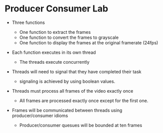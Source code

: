 # Producer Consumer Lab


* Three functions
  * One function to extract the frames
  * One function to convert the frames to grayscale
  * One function to display the frames at the original framerate (24fps)
* Each function executes in its own thread
  * The threads execute concurrently

* Threads will need to signal that they have completed their task
    * signaling is achieved by using boolean values.
* Threads must process all frames of the video exactly once
    * All frames are processed exactly once except for the first one. 
* Frames will be communicated between threads using producer/consumer idioms
  * Producer/consumer quesues will be bounded at ten frames
    

